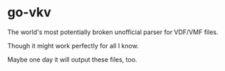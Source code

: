 # go-vkv

The world's most potentially broken unofficial parser for VDF/VMF files.

Though it might work perfectly for all I know.

Maybe one day it will output these files, too.

